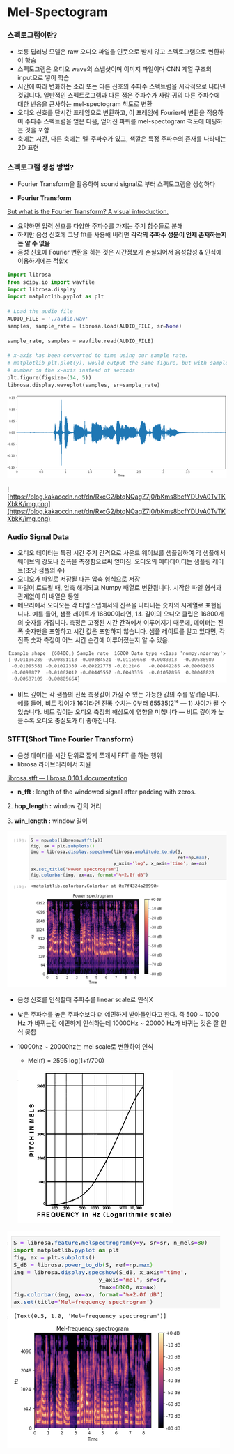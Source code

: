 # Mel-Spectogram

### 스펙토그램이란?

- 보통 딥러닝 모델은 raw 오디오 파일을 인풋으로 받지 않고 스펙토그램으로 변환하여 학습
- 스펙토그램은 오디오 wave의 스냅샷이며 이미지 파일이며 CNN 계열 구조의 input으로 넣어 학습
- 시간에 따라 변화하는 소리 또는 다른 신호의 주파수 스펙트럼을 시각적으로 나타낸 것입니다. 일반적인 스펙트로그램과 다른 점은 주파수가 사람 귀의 다른 주파수에 대한 반응을 근사하는 mel-spectogram 척도로 변환
- 오디오 신호를 단시간 프레임으로 변환하고, 이 프레임에 Fourier에 변환을 적용하여 주파수 스펙트럼을 얻은 다음, 얻어진 파워를 mel-spectogram 척도에 매핑하는 것을 포함
- 축에는 시간, 다른 축에는 멜-주파수가 있고, 색깔은 특정 주파수의 존재를 나타내는 2D 표현

### 스펙토그램  생성 방법?

- Fourier Transform을 활용하여 sound signal로 부터 스펙토그램을 생성하다

- **Fourier Transform**

[But what is the Fourier Transform?  A visual introduction.](https://youtu.be/spUNpyF58BY)

- 요약하면 입력 신호를 다양한 주파수를 가지는 주기 함수들로 분해
- 하지만 음성 신호에 그냥 fft를 사용해 버리면 **각각의 주파수 성분이 언제 존재하는지는 알 수 없음**
- 음성 신호에 Fourier 변환을 하는 것은 시간정보가 손실되어서 음성합성 & 인식에 이용하기에는 적합x

```python
import librosa
from scipy.io import wavfile
import librosa.display
import matplotlib.pyplot as plt

# Load the audio file
AUDIO_FILE = './audio.wav'
samples, sample_rate = librosa.load(AUDIO_FILE, sr=None)

sample_rate, samples = wavfile.read(AUDIO_FILE)

# x-axis has been converted to time using our sample rate. 
# matplotlib plt.plot(y), would output the same figure, but with sample 
# number on the x-axis instead of seconds
plt.figure(figsize=(14, 5))
librosa.display.waveplot(samples, sr=sample_rate)
```

![mel-sepctogram_1](/docs/Img/mel-sepctogram_1.png)

![https://blog.kakaocdn.net/dn/RxcG2/btqNQagZ7j0/bKms8bcfYDUvA0TvTKXbkK/img.png](https://blog.kakaocdn.net/dn/RxcG2/btqNQagZ7j0/bKms8bcfYDUvA0TvTKXbkK/img.png)

### Audio Signal Data

- 오디오 데이터는 특정 시간 주기 간격으로 사운드 웨이브를 샘플링하여 각 샘플에서 웨이브의 강도나 진폭을 측정함으로써 얻어짐. 오디오의 메타데이터는 샘플링 레이트(초당 샘플의 수)
- 오디오가 파일로 저장될 때는 압축 형식으로 저장
- 파일이 로드될 때, 압축 해제되고 Numpy 배열로 변환됩니다. 시작한 파일 형식과 관계없이 이 배열은 동일
- 메모리에서 오디오는 각 타임스텝에서의 진폭을 나타내는 숫자의 시계열로 표현됩니다. 예를 들어, 샘플 레이트가 16800이라면, 1초 길이의 오디오 클립은 16800개의 숫자를 가집니다. 측정은 고정된 시간 간격에서 이루어지기 때문에, 데이터는 진폭 숫자만을 포함하고 시간 값은 포함하지 않습니다. 샘플 레이트를 알고 있다면, 각 진폭 숫자 측정이 어느 시간 순간에 이루어졌는지 알 수 있음.

![mel-sepctogram_2](/docs/Img/mel-sepctogram_2.png)

- 비트 깊이는 각 샘플의 진폭 측정값이 가질 수 있는 가능한 값의 수를 알려줍니다. 예를 들어, 비트 깊이가 16이라면 진폭 수치는 0부터 65535(2¹⁶ — 1) 사이가 될 수 있습니다. 비트 깊이는 오디오 측정의 해상도에 영향을 미칩니다 — 비트 깊이가 높을수록 오디오 충실도가 더 좋아집니다.

### **STFT(Short Time Fourier Transform)**

- 음성 데이터를 시간 단위로 짧게 쪼개서 FFT 를 하는 행위
- librosa 라이브러리에서 지원

[librosa.stft — librosa 0.10.1 documentation](https://librosa.org/doc/latest/generated/librosa.stft.html)

- **n_fft** : length of the windowed signal after padding with zeros.

2. **hop_length :** window 간의 거리

3. **win_length :** window 길이

![mel-sepctogram_3](/docs/Img/mel-sepctogram_3.png)

- 음성 신호를 인식할때 주파수를 linear scale로 인식X
- 낮은 주파수를 높은 주파수보다 더 예민하게 받아들인다고 한다. 즉 500 ~ 1000 Hz 가 바뀌는건 예민하게 인식하는데 10000Hz ~ 20000 Hz가 바뀌는 것은 잘 인식 못함
- 10000hz ~ 20000hz는 mel scale로 변환하여 인식
    - Mel(f) = 2595 log(1+f/700)
    
    ![mel-sepctogram_4](/docs/Img/mel-sepctogram_4.png)
    

![mel-sepctogram_5](/docs/Img/mel-sepctogram_5.png)